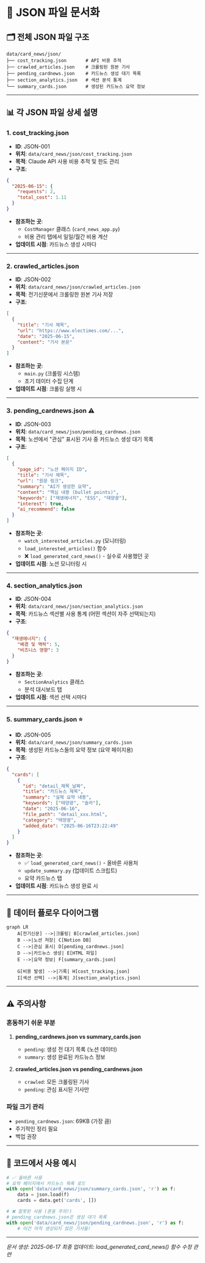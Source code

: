 # 📄 JSON 파일 문서화

## 🗂️ 전체 JSON 파일 구조

```
data/card_news/json/
├── cost_tracking.json       # API 비용 추적
├── crawled_articles.json    # 크롤링된 원본 기사
├── pending_cardnews.json    # 카드뉴스 생성 대기 목록
├── section_analytics.json   # 섹션 분석 통계
└── summary_cards.json       # 생성된 카드뉴스 요약 정보
```

---

## 📊 각 JSON 파일 상세 설명

### 1. cost_tracking.json
- **ID**: JSON-001
- **위치**: `data/card_news/json/cost_tracking.json`
- **목적**: Claude API 사용 비용 추적 및 한도 관리
- **구조**:
```json
{
  "2025-06-15": {
    "requests": 2,
    "total_cost": 1.11
  }
}
```
- **참조하는 곳**:
  - `CostManager` 클래스 (`card_news_app.py`)
  - 비용 관리 탭에서 일일/월간 비용 계산
- **업데이트 시점**: 카드뉴스 생성 시마다

---

### 2. crawled_articles.json
- **ID**: JSON-002
- **위치**: `data/card_news/json/crawled_articles.json`
- **목적**: 전기신문에서 크롤링한 원본 기사 저장
- **구조**:
```json
[
  {
    "title": "기사 제목",
    "url": "https://www.electimes.com/...",
    "date": "2025-06-15",
    "content": "기사 본문"
  }
]
```
- **참조하는 곳**:
  - `main.py` (크롤링 시스템)
  - 초기 데이터 수집 단계
- **업데이트 시점**: 크롤링 실행 시

---

### 3. pending_cardnews.json ⚠️
- **ID**: JSON-003
- **위치**: `data/card_news/json/pending_cardnews.json`
- **목적**: 노션에서 "관심" 표시된 기사 중 카드뉴스 생성 대기 목록
- **구조**:
```json
[
  {
    "page_id": "노션 페이지 ID",
    "title": "기사 제목",
    "url": "원문 링크",
    "summary": "AI가 생성한 요약",
    "content": "핵심 내용 (bullet points)",
    "keywords": ["재생에너지", "ESS", "태양광"],
    "interest": true,
    "ai_recommend": false
  }
]
```
- **참조하는 곳**:
  - `watch_interested_articles.py` (모니터링)
  - `load_interested_articles()` 함수
  - ❌ `load_generated_card_news()` - 실수로 사용했던 곳
- **업데이트 시점**: 노션 모니터링 시

---

### 4. section_analytics.json
- **ID**: JSON-004
- **위치**: `data/card_news/json/section_analytics.json`
- **목적**: 카드뉴스 섹션별 사용 통계 (어떤 섹션이 자주 선택되는지)
- **구조**:
```json
{
  "재생에너지": {
    "배경 및 맥락": 5,
    "비즈니스 영향": 3
  }
}
```
- **참조하는 곳**:
  - `SectionAnalytics` 클래스
  - 분석 대시보드 탭
- **업데이트 시점**: 섹션 선택 시마다

---

### 5. summary_cards.json ⭐
- **ID**: JSON-005
- **위치**: `data/card_news/json/summary_cards.json`
- **목적**: 생성된 카드뉴스들의 요약 정보 (요약 페이지용)
- **구조**:
```json
{
  "cards": [
    {
      "id": "detail_제목_날짜",
      "title": "카드뉴스 제목",
      "summary": "실제 요약 내용",
      "keywords": ["태양광", "솔라"],
      "date": "2025-06-16",
      "file_path": "detail_xxx.html",
      "category": "태양광",
      "added_date": "2025-06-16T23:22:49"
    }
  ]
}
```
- **참조하는 곳**:
  - ✅ `load_generated_card_news()` - 올바른 사용처
  - `update_summary.py` (업데이트 스크립트)
  - 요약 카드뉴스 탭
- **업데이트 시점**: 카드뉴스 생성 완료 시

---

## 🔄 데이터 플로우 다이어그램

```mermaid
graph LR
    A[전기신문] -->|크롤링| B[crawled_articles.json]
    B -->|노션 저장| C[Notion DB]
    C -->|관심 표시| D[pending_cardnews.json]
    D -->|카드뉴스 생성| E[HTML 파일]
    E -->|요약 정보| F[summary_cards.json]
    
    G[비용 발생] -->|기록| H[cost_tracking.json]
    I[섹션 선택] -->|통계| J[section_analytics.json]
```

---

## ⚠️ 주의사항

### 혼동하기 쉬운 부분
1. **pending_cardnews.json vs summary_cards.json**
   - `pending`: 생성 전 대기 목록 (노션 데이터)
   - `summary`: 생성 완료된 카드뉴스 정보
   
2. **crawled_articles.json vs pending_cardnews.json**
   - `crawled`: 모든 크롤링된 기사
   - `pending`: 관심 표시된 기사만

### 파일 크기 관리
- `pending_cardnews.json`: 69KB (가장 큼)
- 주기적인 정리 필요
- 백업 권장

---

## 📝 코드에서 사용 예시

```python
# ✅ 올바른 사용
# 요약 페이지에서 카드뉴스 목록 로드
with open('data/card_news/json/summary_cards.json', 'r') as f:
    data = json.load(f)
    cards = data.get('cards', [])

# ❌ 잘못된 사용 (혼동 주의!)
# pending_cardnews.json은 생성 대기 목록
with open('data/card_news/json/pending_cardnews.json', 'r') as f:
    # 이건 아직 생성되지 않은 기사들!
```

---

*문서 생성: 2025-06-17*
*최종 업데이트: load_generated_card_news() 함수 수정 관련*
